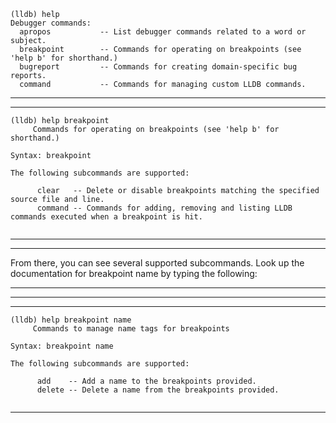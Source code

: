 ```
(lldb) help
Debugger commands:
  apropos           -- List debugger commands related to a word or subject.
  breakpoint        -- Commands for operating on breakpoints (see 'help b' for shorthand.)
  bugreport         -- Commands for creating domain-specific bug reports.
  command           -- Commands for managing custom LLDB commands.

```



<hr>


<hr>

```
(lldb) help breakpoint
     Commands for operating on breakpoints (see 'help b' for shorthand.)

Syntax: breakpoint

The following subcommands are supported:

      clear   -- Delete or disable breakpoints matching the specified source file and line.
      command -- Commands for adding, removing and listing LLDB commands executed when a breakpoint is hit.


```
<hr>

<hr>



From there, you can see several supported subcommands. Look up the documentation for breakpoint name by typing the following:

<hr>

<hr>


<hr>





```
(lldb) help breakpoint name
     Commands to manage name tags for breakpoints

Syntax: breakpoint name

The following subcommands are supported:

      add    -- Add a name to the breakpoints provided.
      delete -- Delete a name from the breakpoints provided.


```



<hr>
